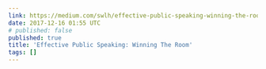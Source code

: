 ```yaml
---
link: https://medium.com/swlh/effective-public-speaking-winning-the-room-b0d2355a1362
date: 2017-12-16 01:55 UTC
# published: false
published: true
title: 'Effective Public Speaking: Winning The Room'
tags: []
---
```



